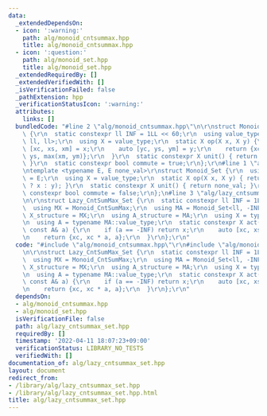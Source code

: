 ```yaml
---
data:
  _extendedDependsOn:
  - icon: ':warning:'
    path: alg/monoid_cntsummax.hpp
    title: alg/monoid_cntsummax.hpp
  - icon: ':question:'
    path: alg/monoid_set.hpp
    title: alg/monoid_set.hpp
  _extendedRequiredBy: []
  _extendedVerifiedWith: []
  _isVerificationFailed: false
  _pathExtension: hpp
  _verificationStatusIcon: ':warning:'
  attributes:
    links: []
  bundledCode: "#line 2 \"alg/monoid_cntsummax.hpp\"\n\r\nstruct Monoid_CntSumMax\
    \ {\r\n  static constexpr ll INF = 1LL << 60;\r\n  using value_type = tuple<ll,\
    \ ll, ll>;\r\n  using X = value_type;\r\n  static X op(X x, X y) {\r\n    auto\
    \ [xc, xs, xm] = x;\r\n    auto [yc, ys, ym] = y;\r\n    return {xc + yc, xs +\
    \ ys, max(xm, ym)};\r\n  }\r\n  static constexpr X unit() { return {0, 0, -INF};\
    \ }\r\n  static constexpr bool commute = true;\r\n};\r\n#line 1 \"alg/monoid_set.hpp\"\
    \ntemplate <typename E, E none_val>\r\nstruct Monoid_Set {\r\n  using value_type\
    \ = E;\r\n  using X = value_type;\r\n  static X op(X x, X y) { return (y == none_val\
    \ ? x : y); }\r\n  static constexpr X unit() { return none_val; }\r\n  static\
    \ constexpr bool commute = false;\r\n};\n#line 3 \"alg/lazy_cntsummax_set.hpp\"\
    \n\r\nstruct Lazy_CntSumMax_Set {\r\n  static constexpr ll INF = 1LL<<60;\r\n\
    \  using MX = Monoid_CntSumMax;\r\n  using MA = Monoid_Set<ll, -INF>;\r\n  using\
    \ X_structure = MX;\r\n  using A_structure = MA;\r\n  using X = typename MX::value_type;\r\
    \n  using A = typename MA::value_type;\r\n  static constexpr X act(const X& x,\
    \ const A& a) {\r\n    if (a == -INF) return x;\r\n    auto [xc, xs, xm] = x;\r\
    \n    return {xc, xc * a, a};\r\n  }\r\n};\r\n"
  code: "#include \"alg/monoid_cntsummax.hpp\"\r\n#include \"alg/monoid_set.hpp\"\r\
    \n\r\nstruct Lazy_CntSumMax_Set {\r\n  static constexpr ll INF = 1LL<<60;\r\n\
    \  using MX = Monoid_CntSumMax;\r\n  using MA = Monoid_Set<ll, -INF>;\r\n  using\
    \ X_structure = MX;\r\n  using A_structure = MA;\r\n  using X = typename MX::value_type;\r\
    \n  using A = typename MA::value_type;\r\n  static constexpr X act(const X& x,\
    \ const A& a) {\r\n    if (a == -INF) return x;\r\n    auto [xc, xs, xm] = x;\r\
    \n    return {xc, xc * a, a};\r\n  }\r\n};\r\n"
  dependsOn:
  - alg/monoid_cntsummax.hpp
  - alg/monoid_set.hpp
  isVerificationFile: false
  path: alg/lazy_cntsummax_set.hpp
  requiredBy: []
  timestamp: '2022-04-11 18:07:23+09:00'
  verificationStatus: LIBRARY_NO_TESTS
  verifiedWith: []
documentation_of: alg/lazy_cntsummax_set.hpp
layout: document
redirect_from:
- /library/alg/lazy_cntsummax_set.hpp
- /library/alg/lazy_cntsummax_set.hpp.html
title: alg/lazy_cntsummax_set.hpp
---
```

